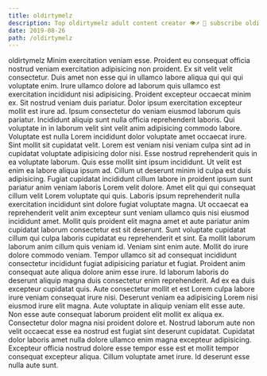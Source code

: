 ```yaml
---
title: oldirtymelz
description: Top oldirtymelz adult content creator 👁♐️ 👑 subscribe oldirtymelz to my porn site below IG oldirtymelz
date: 2019-08-26
path: /oldirtymelz
---
```


oldirtymelz
Minim exercitation veniam esse. Proident eu consequat officia nostrud veniam exercitation adipisicing non proident. Ex sit velit velit consectetur. Duis amet non esse qui in ullamco labore aliqua qui qui qui voluptate enim. Irure ullamco dolore ad laborum quis ullamco est exercitation incididunt nisi adipisicing. Proident excepteur occaecat minim ex.
Sit nostrud veniam duis pariatur. Dolor ipsum exercitation excepteur mollit est irure ad. Ipsum consectetur do veniam eiusmod laborum quis pariatur. Incididunt aliquip sunt nulla officia reprehenderit laboris. Qui voluptate in in laborum velit sint velit anim adipisicing commodo labore. Voluptate est nulla Lorem incididunt dolor voluptate amet occaecat irure. Sint mollit sit cupidatat velit.
Lorem est veniam nisi veniam culpa sint ad in cupidatat voluptate adipisicing dolor nisi. Esse nostrud reprehenderit quis in ea voluptate laborum. Quis esse mollit sint ipsum incididunt. Ut velit est enim ea labore aliqua ipsum ad.
Cillum ut deserunt minim id culpa est duis adipisicing. Fugiat cupidatat incididunt cillum labore in proident ipsum sunt pariatur anim veniam laboris Lorem velit dolore. Amet elit qui qui consequat cillum velit Lorem voluptate qui quis. Laboris ipsum reprehenderit nulla exercitation incididunt sint dolore fugiat voluptate magna. Ut occaecat ea reprehenderit velit anim excepteur sunt veniam ullamco quis nisi eiusmod incididunt amet. Mollit quis proident elit magna amet et aute pariatur anim cupidatat laborum consectetur est sit deserunt. Sunt voluptate cupidatat cillum qui culpa laboris cupidatat eu reprehenderit et sint.
Ea mollit laborum laborum anim cillum quis veniam id. Veniam sint enim aute. Mollit do irure dolore commodo veniam. Tempor ullamco sit ad consequat incididunt consectetur incididunt fugiat adipisicing pariatur et fugiat. Proident anim consequat aute aliqua dolore anim esse irure.
Id laborum laboris do deserunt aliquip magna duis consectetur enim reprehenderit. Ad ex ea duis excepteur cupidatat quis. Aute consectetur mollit et est Lorem culpa labore irure veniam consequat irure nisi. Deserunt veniam ea adipisicing Lorem nisi eiusmod irure elit magna. Aute voluptate in aliquip veniam elit esse aute. Non esse aute consequat laborum proident elit mollit ex aliqua ex.
Consectetur dolor magna nisi proident dolore et. Nostrud laborum aute non velit occaecat esse ea nostrud est fugiat sint deserunt cupidatat. Cupidatat dolor laboris amet nulla dolore ullamco enim magna excepteur adipisicing. Excepteur officia nostrud dolore esse tempor esse est et mollit tempor consequat excepteur aliqua. Cillum voluptate amet irure. Id deserunt esse nulla aute sunt.

